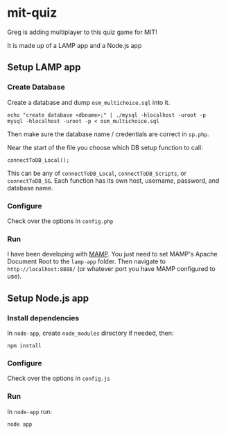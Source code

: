 mit-quiz
========

Greg is adding multiplayer to this quiz game for MIT!

It is made up of a LAMP app and a Node.js app

## Setup LAMP app

### Create Database

Create a database and dump `osm_multichoice.sql` into it.

    echo "create database <dbname>;" | ./mysql -hlocalhost -uroot -p
    mysql -hlocalhost -uroot -p < osm_multichoice.sql

Then make sure the database name / credentials are correct in `sp.php`.

Near the start of the file you choose which DB setup function to call:

    connectToDB_Local();

This can be any of `connectToDB_Local`, `connectToDB_Scripts`, or `connectToDB_SG`. Each function has its own host, username, password, and database name.

### Configure

Check over the options in `config.php`

### Run

I have been developing with [MAMP](http://www.mamp.info/). You just need to set MAMP's Apache Document Root to the `lamp-app` folder. Then navigate to `http://localhost:8888/` (or whatever port you have MAMP configured to use).

## Setup Node.js app

### Install dependencies

In `node-app`, create `node_modules` directory if needed, then:

    npm install

### Configure

Check over the options in `config.js`

### Run

In `node-app` run:

    node app